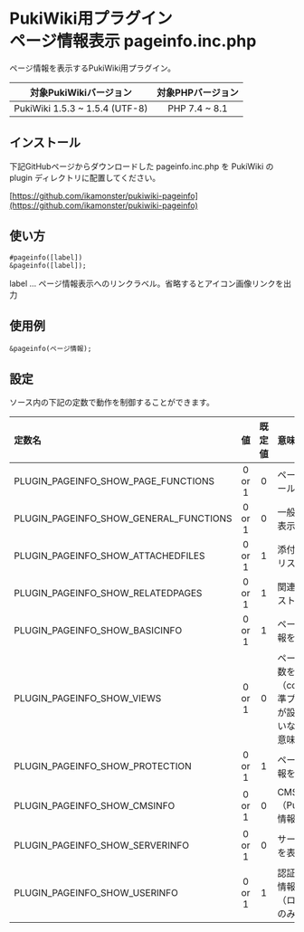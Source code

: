 # PukiWiki用プラグイン<br>ページ情報表示 pageinfo.inc.php

ページ情報を表示するPukiWiki用プラグイン。

|対象PukiWikiバージョン|対象PHPバージョン|
|:---:|:---:|
|PukiWiki 1.5.3 ~ 1.5.4 (UTF-8)|PHP 7.4 ~ 8.1|

## インストール

下記GitHubページからダウンロードした pageinfo.inc.php を PukiWiki の plugin ディレクトリに配置してください。

[https://github.com/ikamonster/pukiwiki-pageinfo](https://github.com/ikamonster/pukiwiki-pageinfo)

## 使い方

```
#pageinfo([label])
&pageinfo([label]);
```

label … ページ情報表示へのリンクラベル。省略するとアイコン画像リンクを出力

## 使用例

```
&pageinfo(ページ情報);
```

## 設定

ソース内の下記の定数で動作を制御することができます。

|定数名|値|既定値|意味|
|:---|:---:|:---:|:---|
|PLUGIN_PAGEINFO_SHOW_PAGE_FUNCTIONS| 0 or 1| 0|ページ操作ツールを表示|
|PLUGIN_PAGEINFO_SHOW_GENERAL_FUNCTIONS| 0 or 1| 0|一般ツールを表示|
|PLUGIN_PAGEINFO_SHOW_ATTACHEDFILES| 0 or 1| 1|添付ファイルリストを表示|
|PLUGIN_PAGEINFO_SHOW_RELATEDPAGES| 0 or 1| 1|関連ページリストを表示|
|PLUGIN_PAGEINFO_SHOW_BASICINFO| 0 or 1| 1|ページ基本情報を表示|
|PLUGIN_PAGEINFO_SHOW_VIEWS| 0 or 1| 0|ページ閲覧回数を表示（counter標準プラグインが設置されていなければ無意味）|
|PLUGIN_PAGEINFO_SHOW_PROTECTION| 0 or 1| 1|ページ保護情報を表示|
|PLUGIN_PAGEINFO_SHOW_CMSINFO| 0 or 1| 0|CMS（PukiWiki）情報を表示|
|PLUGIN_PAGEINFO_SHOW_SERVERINFO| 0 or 1| 0|サーバー情報を表示|
|PLUGIN_PAGEINFO_SHOW_USERINFO| 0 or 1| 1|認証ユーザー情報を表示（ログイン時のみ）|
